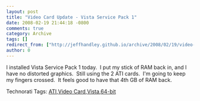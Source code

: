 ```yaml
---
layout: post
title: "Video Card Update - Vista Service Pack 1"
date: 2008-02-19 21:44:18 -0800
comments: true
category: Archive
tags: []
redirect_from: ["http://jeffhandley.github.io/archive/2008/02/19/video-card-update---vista-service-pack-1.aspx"]
author: 0
---
```

<!-- more -->
<p>I installed Vista Service Pack 1 today.  I put my stick of RAM back in, and I have no distorted graphics.  Still using the 2 ATI cards.  I'm going to keep my fingers crossed.  It feels good to have that 4th GB of RAM back.</p>  <div class="wlWriterSmartContent" id="scid:0767317B-992E-4b12-91E0-4F059A8CECA8:19e30ab1-08a5-4ea4-bf81-49586f570129" style="padding-right: 0px; display: inline; padding-left: 0px; padding-bottom: 0px; margin: 0px; padding-top: 0px">Technorati Tags: <a href="http://technorati.com/tags/ATI" rel="tag">ATI</a>,<a href="http://technorati.com/tags/Video%20Card" rel="tag">Video Card</a>,<a href="http://technorati.com/tags/Vista" rel="tag">Vista</a>,<a href="http://technorati.com/tags/64-bit" rel="tag">64-bit</a></div>

